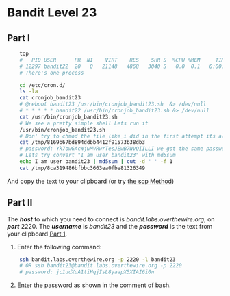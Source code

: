 # Bandit Level 23
## Part I

```bash
    top
    #   PID USER      PR  NI    VIRT    RES    SHR S  %CPU %MEM     TIME+ COMMAND
    # 12297 bandit22  20   0   21148   4868   3040 S   0.0  0.1   0:00.08 bash
    # There's one process 
```
```bash
    cd /etc/cron.d/
    ls -la
    cat cronjob_bandit23
    # @reboot bandit23 /usr/bin/cronjob_bandit23.sh  &> /dev/null
    # * * * * * bandit22 /usr/bin/cronjob_bandit23.sh &> /dev/null
    cat /usr/bin/cronjob_bandit23.sh
    # We see a pretty simple shell Lets run it
    /usr/bin/cronjob_bandit23.sh
    # Don' try to chmod the file like i did in the first attempt its already an executable.
    cat /tmp/8169b67bd894ddbb4412f91573b38db3
    # password: Yk7owGAcWjwMVRwrTesJEwB7WVOiILLI we got the same password because in the shell the variable 'myname' is bandit2
    # Lets try convert "I am user bandit23" with md5sum 
    echo I am user bandit23 | md5sum | cut -d ' ' -f 1
    cat /tmp/8ca319486bfbbc3663ea0fbe81326349
```

And copy the text to your clipboard (or try [the scp Method](https://github.com/Reda-BELHAJ/OverTheWire/blob/main/Bandit/Bandit0-9/Level1.md#part-i))
## Part II

The ***host*** to which you need to connect is *bandit.labs.overthewire.org*, on ***port*** 2220. The ***username*** is *bandit23* and the ***password*** is the text from your clipboard [Part 1](https://github.com/Reda-BELHAJ/OverTheWire/blob/main/Bandit/Bnadit21-34/Level23.md#part-i). 

1. Enter the following command:  

```bash
	ssh bandit.labs.overthewire.org -p 2220 -l bandit23
	# OR ssh bandit23@bandit.labs.overthewire.org -p 2220
	# password: jc1udXuA1tiHqjIsL8yaapX5XIAI6i0n
```
2. Enter the password as shown in the comment of bash.
